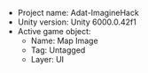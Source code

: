 <!-- UNITY CODE ASSIST INSTRUCTIONS START -->
- Project name: Adat-ImagineHack
- Unity version: Unity 6000.0.42f1
- Active game object:
  - Name: Map Image
  - Tag: Untagged
  - Layer: UI
<!-- UNITY CODE ASSIST INSTRUCTIONS END -->